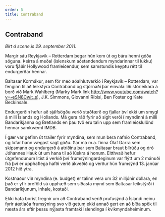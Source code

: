 ```yaml
---
order: 5
title: Contraband
---
```


## Contraband

*Birt á scene.is 29. september 2011.*

Margir sáu Reykjavík – Rotterdam þegar hún kom út og báru henni góða söguna. Þeirra á meðal (íslenskum aðstandendum myndarinnar til lukku) voru fjáðir Hollywood framleiðendur, sem samstundis keyptu rétt til endurgerðar hennar.

Baltasar Kormákur, sem fór með aðalhlutverkið í Reykjavík – Rotterdam, var fenginn til að leikstýra Contraband og stjórnaði þar einvala liði stórleikara á borð við Mark Wahlberg (Marky Mark link http://www.youtube.com/watch?v=-eSN8Cwit_s), J.K. Simmons, Giovanni Ribisi, Ben Foster og Kate Beckinsale.

Endurgerðin hefur að sjálfsögðu verið staðfærð og fjallar því ekki um smygl á milli Íslands og Hollands. Má gera ráð fyrir að siglt verði í myndinni á milli Bandaríkjanna og Bretlands en þau tvö eru talin upp sem framleiðslulönd hennar samkvæmt IMDB.

Í gær var gefinn út trailer fyrir myndina, sem mun bera nafnið Contraband, og lofar hann vægast sagt góðu. Þar má m.a. finna Ólaf Darra sem skipsmann og endurgerð á atriðinu þar sem Baltasar braut bílrúðu og dró Jóhannes Hauk út um hana til að lúskra á honum. Eitthvað hefur útgefendunum litist á verkið því frumsýningardeginum var flýtt um 2 mánuði frá því er upphaflega hafði verið ákveðið og verður hún frumsýnd 13. janúar 2012 hið ytra.

Kostnaður við myndina (e. budget) er talinn vera um 32 milljónir dollara, en það er yfir þreföld sú upphæð sem síðasta mynd sem Baltasar leikstýrði í Bandaríkjunum, Inhale, kostaði.

Ekki hafa borist fregnir um að Contraband verið prufusýnd á Íslandi neinu fyrir áætlaða frumsýning svo við getum ekki annað gert en að bíða spök til næsta árs eftir þessu nýjasta framtaki Íslendinga í kvikmyndaheiminum.
